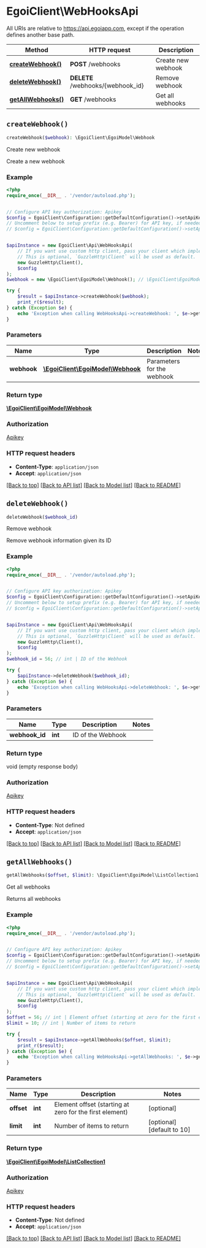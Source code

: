 # EgoiClient\WebHooksApi

All URIs are relative to https://api.egoiapp.com, except if the operation defines another base path.

| Method | HTTP request | Description |
| ------------- | ------------- | ------------- |
| [**createWebhook()**](WebHooksApi.md#createWebhook) | **POST** /webhooks | Create new webhook |
| [**deleteWebhook()**](WebHooksApi.md#deleteWebhook) | **DELETE** /webhooks/{webhook_id} | Remove webhook |
| [**getAllWebhooks()**](WebHooksApi.md#getAllWebhooks) | **GET** /webhooks | Get all webhooks |


## `createWebhook()`

```php
createWebhook($webhook): \EgoiClient\EgoiModel\Webhook
```

Create new webhook

Create a new webhook

### Example

```php
<?php
require_once(__DIR__ . '/vendor/autoload.php');


// Configure API key authorization: Apikey
$config = EgoiClient\Configuration::getDefaultConfiguration()->setApiKey('Apikey', 'YOUR_API_KEY');
// Uncomment below to setup prefix (e.g. Bearer) for API key, if needed
// $config = EgoiClient\Configuration::getDefaultConfiguration()->setApiKeyPrefix('Apikey', 'Bearer');


$apiInstance = new EgoiClient\Api\WebHooksApi(
    // If you want use custom http client, pass your client which implements `GuzzleHttp\ClientInterface`.
    // This is optional, `GuzzleHttp\Client` will be used as default.
    new GuzzleHttp\Client(),
    $config
);
$webhook = new \EgoiClient\EgoiModel\Webhook(); // \EgoiClient\EgoiModel\Webhook | Parameters for the webhook

try {
    $result = $apiInstance->createWebhook($webhook);
    print_r($result);
} catch (Exception $e) {
    echo 'Exception when calling WebHooksApi->createWebhook: ', $e->getMessage(), PHP_EOL;
}
```

### Parameters

| Name | Type | Description  | Notes |
| ------------- | ------------- | ------------- | ------------- |
| **webhook** | [**\EgoiClient\EgoiModel\Webhook**](../Model/Webhook.md)| Parameters for the webhook | |

### Return type

[**\EgoiClient\EgoiModel\Webhook**](../Model/Webhook.md)

### Authorization

[Apikey](../../README.md#Apikey)

### HTTP request headers

- **Content-Type**: `application/json`
- **Accept**: `application/json`

[[Back to top]](#) [[Back to API list]](../../README.md#endpoints)
[[Back to Model list]](../../README.md#models)
[[Back to README]](../../README.md)

## `deleteWebhook()`

```php
deleteWebhook($webhook_id)
```

Remove webhook

Remove webhook information given its ID

### Example

```php
<?php
require_once(__DIR__ . '/vendor/autoload.php');


// Configure API key authorization: Apikey
$config = EgoiClient\Configuration::getDefaultConfiguration()->setApiKey('Apikey', 'YOUR_API_KEY');
// Uncomment below to setup prefix (e.g. Bearer) for API key, if needed
// $config = EgoiClient\Configuration::getDefaultConfiguration()->setApiKeyPrefix('Apikey', 'Bearer');


$apiInstance = new EgoiClient\Api\WebHooksApi(
    // If you want use custom http client, pass your client which implements `GuzzleHttp\ClientInterface`.
    // This is optional, `GuzzleHttp\Client` will be used as default.
    new GuzzleHttp\Client(),
    $config
);
$webhook_id = 56; // int | ID of the Webhook

try {
    $apiInstance->deleteWebhook($webhook_id);
} catch (Exception $e) {
    echo 'Exception when calling WebHooksApi->deleteWebhook: ', $e->getMessage(), PHP_EOL;
}
```

### Parameters

| Name | Type | Description  | Notes |
| ------------- | ------------- | ------------- | ------------- |
| **webhook_id** | **int**| ID of the Webhook | |

### Return type

void (empty response body)

### Authorization

[Apikey](../../README.md#Apikey)

### HTTP request headers

- **Content-Type**: Not defined
- **Accept**: `application/json`

[[Back to top]](#) [[Back to API list]](../../README.md#endpoints)
[[Back to Model list]](../../README.md#models)
[[Back to README]](../../README.md)

## `getAllWebhooks()`

```php
getAllWebhooks($offset, $limit): \EgoiClient\EgoiModel\ListCollection1
```

Get all webhooks

Returns all webhooks

### Example

```php
<?php
require_once(__DIR__ . '/vendor/autoload.php');


// Configure API key authorization: Apikey
$config = EgoiClient\Configuration::getDefaultConfiguration()->setApiKey('Apikey', 'YOUR_API_KEY');
// Uncomment below to setup prefix (e.g. Bearer) for API key, if needed
// $config = EgoiClient\Configuration::getDefaultConfiguration()->setApiKeyPrefix('Apikey', 'Bearer');


$apiInstance = new EgoiClient\Api\WebHooksApi(
    // If you want use custom http client, pass your client which implements `GuzzleHttp\ClientInterface`.
    // This is optional, `GuzzleHttp\Client` will be used as default.
    new GuzzleHttp\Client(),
    $config
);
$offset = 56; // int | Element offset (starting at zero for the first element)
$limit = 10; // int | Number of items to return

try {
    $result = $apiInstance->getAllWebhooks($offset, $limit);
    print_r($result);
} catch (Exception $e) {
    echo 'Exception when calling WebHooksApi->getAllWebhooks: ', $e->getMessage(), PHP_EOL;
}
```

### Parameters

| Name | Type | Description  | Notes |
| ------------- | ------------- | ------------- | ------------- |
| **offset** | **int**| Element offset (starting at zero for the first element) | [optional] |
| **limit** | **int**| Number of items to return | [optional] [default to 10] |

### Return type

[**\EgoiClient\EgoiModel\ListCollection1**](../Model/ListCollection1.md)

### Authorization

[Apikey](../../README.md#Apikey)

### HTTP request headers

- **Content-Type**: Not defined
- **Accept**: `application/json`

[[Back to top]](#) [[Back to API list]](../../README.md#endpoints)
[[Back to Model list]](../../README.md#models)
[[Back to README]](../../README.md)
